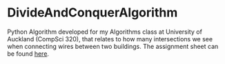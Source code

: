 # DivideAndConquerAlgorithm
Python Algorithm developed for my Algorithms class at University of Auckland (CompSci 320), that relates to how many intersections we see when connecting wires between two buildings.
The assignment sheet can be found [here](A3.pdf).
